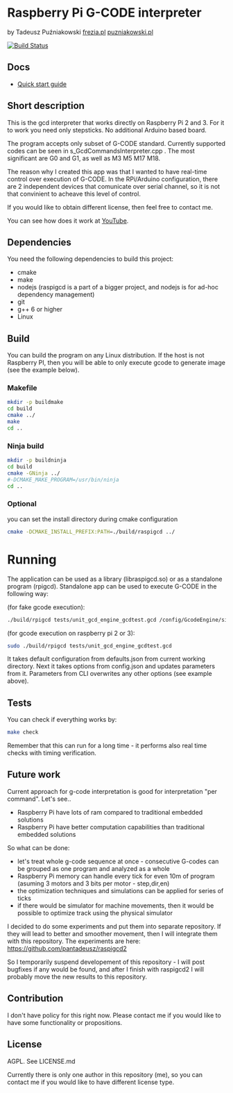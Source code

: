 # Raspberry Pi G-CODE interpreter 

by Tadeusz Puźniakowski [frezia.pl](http://frezia.pl) [puzniakowski.pl](http://puzniakowski.pl)

[![Build Status](https://travis-ci.org/pantadeusz/raspigcd.svg?branch=master)](https://travis-ci.org/pantadeusz/raspigcd)

## Docs

  * [Quick start guide](doc/GUIDE.md)

## Short description

This is the gcd interpreter that works directly on Raspberry Pi 2 and 3. For it to work you need only stepsticks. No additional Arduino based board.

The program accepts only subset of G-CODE standard. Currently supported codes can be seen in s_GcdCommandsInterpreter.cpp
. The most significant are G0 and G1, as well as M3 M5 M17 M18.

The reason why I created this app was that I wanted to have real-time control over execution of G-CODE. In the RPi/Arduino configuration, there are 2 independent devices that comunicate over serial channel, so it is not that convinient to acheave this level of control.

If you would like to obtain different license, then feel free to contact me.

You can see how does it work at [YouTube](https://www.youtube.com/watch?v=Nr__NRT2n3w).

## Dependencies

You need the following dependencies to build this project:

 * cmake
 * make
 * nodejs (raspigcd is a part of a bigger project, and nodejs is for ad-hoc dependency management) 
 * git
 * g++ 6 or higher
 * Linux


## Build

You can build the program on any Linux distribution. If the host is not Raspberry PI, then you will be able to only execute gcode to generate image (see the example below).

### Makefile

```bash
mkdir -p buildmake
cd build
cmake ../
make
cd ..
```

### Ninja build

```bash
mkdir -p buildninja
cd build
cmake -GNinja ../ 
#-DCMAKE_MAKE_PROGRAM=/usr/bin/ninja
cd ..
```

### Optional

you can set the install directory during cmake configuration

```bash
cmake -DCMAKE_INSTALL_PREFIX:PATH=./build/raspigcd ../
```

# Running

The application can be used as a library (libraspigcd.so) or as a standalone program (rpigcd). Standalone app can be used to execute G-CODE in the following way:

(for fake gcode execution):

```bash
./build/rpigcd tests/unit_gcd_engine_gcdtest.gcd /config/GcodeEngine/simulationFileOutput="tmp.png"
```

(for gcode execution on raspberry pi 2 or 3):

```bash
sudo ./build/rpigcd tests/unit_gcd_engine_gcdtest.gcd
```


It takes default configuration from defaults.json from current working directory. Next it takes options from config.json and updates parameters from it. Parameters from CLI overwrites any other options (see example above).


## Tests

You can check if everything works by:

```bash
make check
```

Remember that this can run for a long time - it performs also real time checks with timing verification.

## Future work

Current approach for g-code interpretation is good for interpretation "per command". Let's see..

 * Raspberry Pi have lots of ram compared to traditional embedded solutions
 * Raspberry Pi have better computation capabilities than traditional embedded solutions
 
So what can be done:

 * let's treat whole g-code sequence at once - consecutive G-codes can be grouped as one program and analyzed as a whole
 * Raspberry Pi memory can handle every tick for even 10m of program (asuming 3 motors and 3 bits per motor - step,dir,en)
 * the optimization techniques and simulations can be applied for series of ticks
 * if there would be simulator for machine movements, then it would be possible to optimize track using the physical simulator

I decided to do some experiments and put them into separate repository. If they will lead to better and smoother movement, then I will integrate them with this repository. The experiments are here: https://github.com/pantadeusz/raspigcd2

So I temporarily suspend developement of this repository - I will post bugfixes if any would be found, and after I finish with raspigcd2 I will probably move the new results to this repository.


## Contribution

I don't have policy for this right now. Please contact me if you would like to have some functionality or propositions.


## License

AGPL. See LICENSE.md

Currently there is only one author in this repository (me), so you can contact me if you would like to have different license type.
